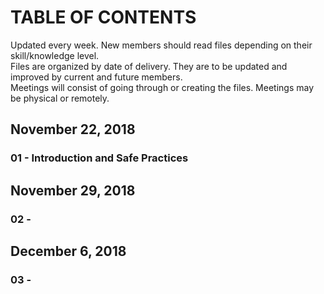 # TABLE OF CONTENTS  
Updated every week. New members should read files depending on their skill/knowledge level. <br> 
Files are organized by date of delivery. They are to be updated and improved by current and future members. <br> 
Meetings will consist of going through or creating the files. Meetings may be physical or remotely. 
## November 22, 2018 
### 01 - Introduction and Safe Practices
## November 29, 2018 
### 02 - 
## December 6, 2018 
### 03 - 
